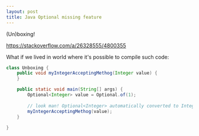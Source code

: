 ```yaml
---
layout: post
title: Java Optional missing feature
---
```


(Un)boxing!

https://stackoverflow.com/a/26328555/4800355



What if we lived in world where it's possible to compile such code:

```java
class Unboxing {
    public void myIntegerAcceptingMethog(Integer value) {
    }

    public static void main(String[] args) {
        Optional<Integer> value = Optional.of(1);
        
        // look man! Optional<Integer> automatically converted to Integer:
        myIntegerAcceptingMethog(value); 
    }
    
}
```


